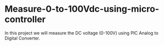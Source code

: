# Measure-0-to-100Vdc-using-micro-controller
In this project we will measure the DC voltage (0-100V) using PIC Analog to Digital Converter.
